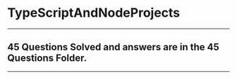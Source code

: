 # TypeScriptAndNodeProjects

**************************

## 45 Questions Solved and answers are in the 45 Questions Folder.

*************************
